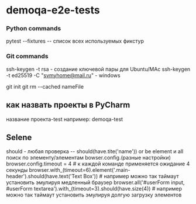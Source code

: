 # demoqa-e2e-tests


### Python commands

pytest --fixtures -- список всех используемых фикстур

### Git commands 

ssh-keygen -t rsa  - создание ключевой пары для Ubuntu/MAc
ssh-keygen -t ed25519 -C "svmyhome@mail.ru" - windows

git init
git rm --cached nameFile 


## как назвать проекты в PyCharm
название проекта-test
например: demoqa-test 

## Selene
should - любая проверка  -- should(have.tite('name')) or be
element и all поиск по элементу/элементам
bowser.config.(разные настройки)
browser.config.timeout = 4   # к каждой команде применяется ожидание  4 секунды
    browser.with_(timeout=6).element('.main-header').should(have.text('Text Box'))  # например можно так таймаут установить эмулируя медленный браузер
    browser.all('#userForm input, #userForm textarea').with_(timeout=3).should(have.size(4)) # например можно так таймаут установить эмулируя долгую загрузку элементов
 